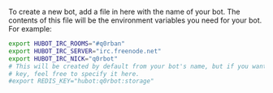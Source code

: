 To create a new bot, add a file in here with the name of your bot. The contents
of this file will be the environment variables you need for your bot. For example:

```bash
export HUBOT_IRC_ROOMS="#q0rban"
export HUBOT_IRC_SERVER="irc.freenode.net"
export HUBOT_IRC_NICK="q0rbot"
# This will be created by default from your bot's name, but if you want a custom
# key, feel free to specify it here.
#export REDIS_KEY="hubot:q0rbot:storage"
```
